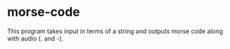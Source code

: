 # morse-code
This program takes input in terms of a string and outputs morse code along with audio (. and -).
